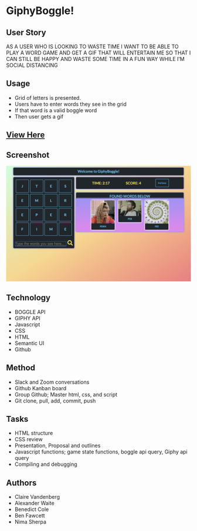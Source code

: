 # GiphyBoggle!
## User Story 
AS A USER WHO IS LOOKING TO WASTE TIME I WANT TO BE ABLE TO PLAY A WORD GAME AND GET A GIF THAT WILL ENTERTAIN ME SO THAT I CAN STILL BE HAPPY AND WASTE SOME TIME IN A FUN WAY WHILE I’M SOCIAL DISTANCING

## Usage 
* Grid of letters is presented. 
* Users have to enter words they see in the grid
* If that word is a valid boggle word
* Then user gets a gif

## [View Here](https://teamcabbn.github.io/GiphyBoggle/)

## Screenshot
![Image description](Screenshot2.png)

## Technology
* BOGGLE API
* GIPHY API
* Javascript
* CSS
* HTML
* Semantic UI
* Github

## Method
* Slack and Zoom conversations
* Github Kanban board
* Group Github; Master html, css, and script 
* Git clone, pull, add, commit, push

## Tasks
* HTML structure
* CSS review
* Presentation, Proposal and outlines
* Javascript functions; game state functions, boggle api query, Giphy api query
* Compiling and debugging

## Authors
* Claire Vandenberg
* Alexander Waite
* Benedict Cole
* Ben Fawcett
* Nima Sherpa
